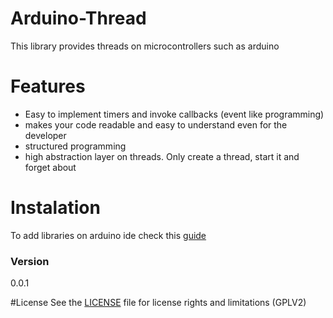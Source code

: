 # Arduino-Thread
This library provides threads on microcontrollers such as arduino

# Features
- Easy to implement timers and invoke callbacks (event like programming)
- makes your code readable and easy to understand even for the developer
- structured programming
- high abstraction layer on threads. Only create a thread, start it and forget about

# Instalation
To add libraries on arduino ide check this [guide](https://www.arduino.cc/en/guide/libraries)



### Version
0.0.1

#License
See the [LICENSE](/LICENSE.md) file for license rights and limitations (GPLV2)


